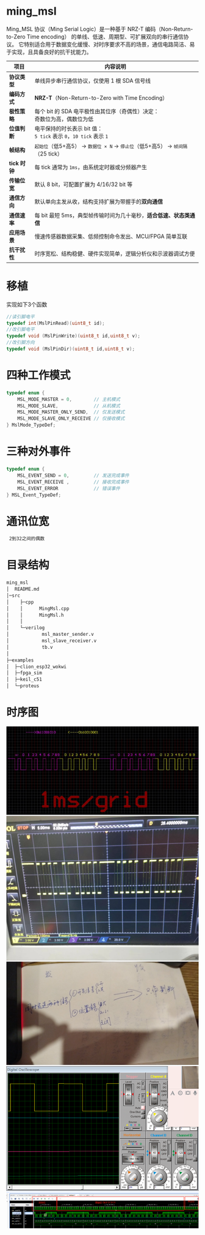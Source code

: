 # ming_msl

Ming_MSL 协议（Ming Serial Logic）是一种基于 NRZ-T 编码（Non-Return-to-Zero Time encoding） 的单线、低速、周期型、可扩展双向的串行通信协议。
它特别适合用于数据变化缓慢、对时序要求不高的场景，通信电路简洁、易于实现，且具备良好的抗干扰能力。


| 项目          | 内容说明                                                     |
| ----------- | -------------------------------------------------------- |
| **协议类型**    | 单线异步串行通信协议，仅使用 1 根 SDA 信号线                               |
| **编码方式**    | **NRZ-T**（Non-Return-to-Zero with Time Encoding）         |
| **极性策略**    | 每个 bit 的 SDA 电平极性由其位序（奇偶性）决定：<br>奇数位为高，偶数位为低             |
| **位值判断**    | 电平保持的时长表示 bit 值：<br>`5 tick` 表示 `0`，`10 tick` 表示 `1`     |
| **帧结构**     | `起始位`（低5+高5） → `数据位 × N` → `停止位`（低5+高5） → `帧间隔`（25 tick） |
| **tick 时钟** | 每 tick 通常为 `1ms`，由系统定时器或分频器产生                            |
| **传输位宽**    | 默认 8 bit，可配置扩展为 4/16/32 bit 等                            |
| **通信方向**    | 默认单向主发从收，结构支持扩展为带握手的**双向通信**                             |
| **通信速率**    | 每 bit 最短 5ms，典型帧传输时间为几十毫秒，**适合低速、状态类通信**                 |
| **应用场景**    | 慢速传感器数据采集、低频控制命令发出、MCU/FPGA 简单互联                         |
| **抗干扰性**    | 时序宽松、结构稳健、硬件实现简单，逻辑分析仪和示波器调试方便                           |



# 移植
实现如下3个函数
``` c++
//读引脚电平
typedef int(MslPinRead)(uint8_t id);
//改引脚电平
typedef void (MslPinWrite)(uint8_t id,uint8_t v);
//改引脚方向
typedef void (MslPinDir)(uint8_t id,uint8_t v);
```


# 四种工作模式
``` c++
typedef enum {
    MSL_MODE_MASTER = 0,        // 主机模式
    MSL_MODE_SLAVE,             // 从机模式
    MSL_MODE_MASTER_ONLY_SEND,  // 仅发送模式
    MSL_MODE_SLAVE_ONLY_RECEIVE // 仅接收模式
} MslMode_TypeDef;
```

# 三种对外事件
``` c++
typedef enum {
    MSL_EVENT_SEND = 0,         // 发送完成事件
    MSL_EVENT_RECEIVE ,         // 接收完成事件
    MSL_EVENT_ERROR             // 错误事件
} MSL_Event_TypeDef;
```

# 通讯位宽
``` markdown
 2到32之间的偶数
```

# 目录结构
``` markdown
ming_msl
│  README.md
│─src
│    ├─cpp
│    │      MingMsl.cpp
│    │      MingMsl.h
│    │
│    └─verilog
│            msl_master_sender.v
│            msl_slave_receiver.v
│            tb.v
│
├─examples
│  ├─clion_esp32_wokwi
│  ├─fpga_sim
│  ├─keil_c51
│  └─proteus
```




# 时序图
![images/](img/1.jpg)
![images/](img/2.jpg)
![images/](img/3.jpg)
![images/](img/4.png)
![images/](img/5.png)
